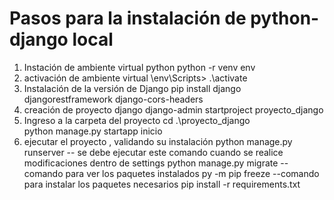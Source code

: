 # Pasos para la instalación de python-django local
1. Instación de ambiente virtual python
python -r venv env
2. activación de ambiente virtual
\env\Scripts> .\activate
3. Instalación de la versión de Django
pip install django djangorestframework django-cors-headers
4. creación de proyecto django
django-admin startproject proyecto_django
5. Ingreso a la carpeta del proyecto
cd .\proyecto_django\
python manage.py startapp inicio
6. ejecutar el proyecto , validando su instalación
python manage.py runserver
-- se debe ejecutar este comando cuando se realice modificaciones dentro de settings
python manage.py migrate
--comando para ver los paquetes instalados
py -m pip freeze
--comando para instalar los paquetes necesarios
pip install -r requirements.txt